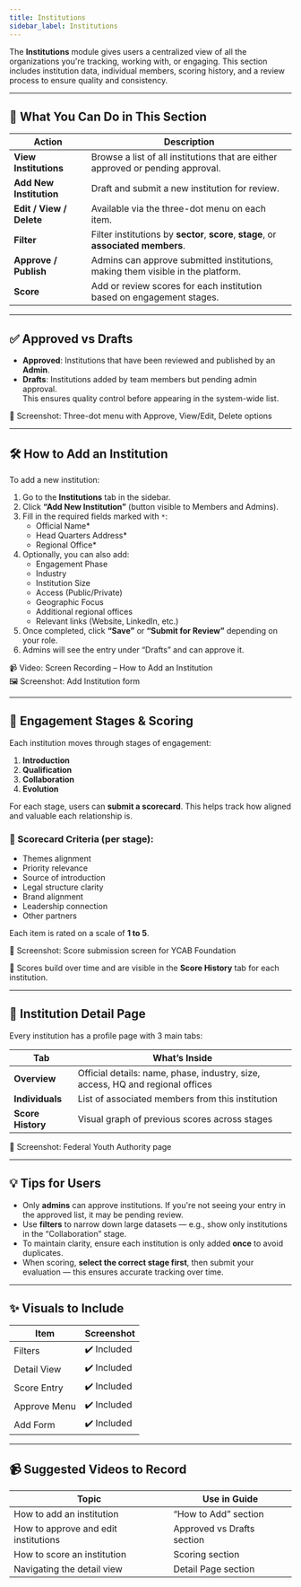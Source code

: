 ```yaml
---
title: Institutions
sidebar_label: Institutions
---
```


The **Institutions** module gives users a centralized view of all the organizations you're tracking, working with, or engaging. This section includes institution data, individual members, scoring history, and a review process to ensure quality and consistency.

---

## 🔹 What You Can Do in This Section

| Action               | Description                                                                 |
|----------------------|-----------------------------------------------------------------------------|
| **View Institutions** | Browse a list of all institutions that are either approved or pending approval. |
| **Add New Institution** | Draft and submit a new institution for review.                            |
| **Edit / View / Delete** | Available via the three-dot menu on each item.                        |
| **Filter** | Filter institutions by **sector**, **score**, **stage**, or **associated members**. |
| **Approve / Publish** | Admins can approve submitted institutions, making them visible in the platform. |
| **Score** | Add or review scores for each institution based on engagement stages.               |

---

## ✅ Approved vs Drafts

- **Approved**: Institutions that have been reviewed and published by an **Admin**.
- **Drafts**: Institutions added by team members but pending admin approval.  
  This ensures quality control before appearing in the system-wide list.

📸 Screenshot: Three-dot menu with Approve, View/Edit, Delete options

---

## 🛠️ How to Add an Institution

To add a new institution:

1. Go to the **Institutions** tab in the sidebar.
2. Click **“Add New Institution”** (button visible to Members and Admins).
3. Fill in the required fields marked with `*`:
   - Official Name*
   - Head Quarters Address*
   - Regional Office*
4. Optionally, you can also add:
   - Engagement Phase
   - Industry
   - Institution Size
   - Access (Public/Private)
   - Geographic Focus
   - Additional regional offices
   - Relevant links (Website, LinkedIn, etc.)
5. Once completed, click **“Save”** or **“Submit for Review”** depending on your role.
6. Admins will see the entry under “Drafts” and can approve it.

📹 Video: Screen Recording – How to Add an Institution  
🖼️ Screenshot: Add Institution form

---

## 🧠 Engagement Stages & Scoring

Each institution moves through stages of engagement:

1. **Introduction**  
2. **Qualification**  
3. **Collaboration**  
4. **Evolution**

For each stage, users can **submit a scorecard**. This helps track how aligned and valuable each relationship is.

### 📝 Scorecard Criteria (per stage):

- Themes alignment
- Priority relevance
- Source of introduction
- Legal structure clarity
- Brand alignment
- Leadership connection
- Other partners

Each item is rated on a scale of **1 to 5**.

📸 Screenshot: Score submission screen for YCAB Foundation

🔁 Scores build over time and are visible in the **Score History** tab for each institution.

---

## 🧭 Institution Detail Page

Every institution has a profile page with 3 main tabs:

| Tab             | What’s Inside                                                                  |
|------------------|--------------------------------------------------------------------------------|
| **Overview**     | Official details: name, phase, industry, size, access, HQ and regional offices |
| **Individuals**  | List of associated members from this institution                               |
| **Score History**| Visual graph of previous scores across stages                                  |

📸 Screenshot: Federal Youth Authority page

---

## 💡 Tips for Users

- Only **admins** can approve institutions. If you're not seeing your entry in the approved list, it may be pending review.
- Use **filters** to narrow down large datasets — e.g., show only institutions in the “Collaboration” stage.
- To maintain clarity, ensure each institution is only added **once** to avoid duplicates.
- When scoring, **select the correct stage first**, then submit your evaluation — this ensures accurate tracking over time.

---

## ✨ Visuals to Include

| Item           | Screenshot        |
|----------------|-------------------|
| Filters        | ✔️ Included        |
| Detail View    | ✔️ Included        |
| Score Entry    | ✔️ Included        |
| Approve Menu   | ✔️ Included        |
| Add Form       | ✔️ Included        |

---

## 📹 Suggested Videos to Record

| Topic | Use in Guide |
|-------|--------------|
| How to add an institution | “How to Add” section |
| How to approve and edit institutions | Approved vs Drafts section |
| How to score an institution | Scoring section |
| Navigating the detail view | Detail Page section |
